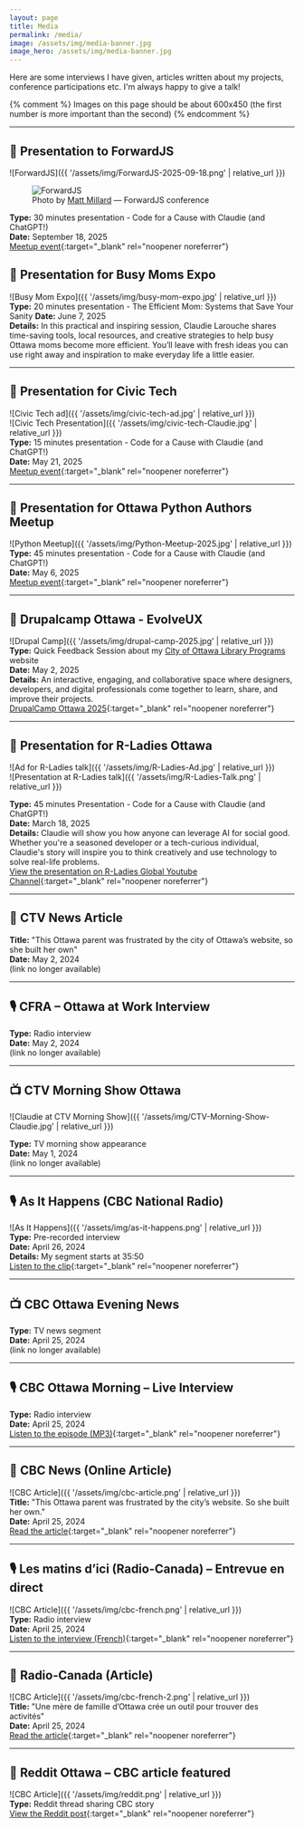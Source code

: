 ```yaml
---
layout: page
title: Media
permalink: /media/
image: /assets/img/media-banner.jpg
image_hero: /assets/img/media-banner.jpg
---
```


Here are some interviews I have given, articles written about my projects, conference participations etc. I'm always happy to give a talk!

{% comment %}
  Images on this page should be about 600x450 (the first number is more important than the second)
{% endcomment %}

---

## 📣 Presentation to ForwardJS
![ForwardJS]({{ '/assets/img/ForwardJS-2025-09-18.png' | relative_url }})  
<figure>
  <img src="{{ '/assets/img/forward-js-by-Matt.jpg' | relative_url }}" alt="ForwardJS">
  <figcaption>
    Photo by <a href="https://mattmillard.photography/" target="_blank" rel="noopener noreferrer">Matt Millard</a> — ForwardJS conference
  </figcaption>
</figure>

**Type:** 30 minutes presentation - Code for a Cause with Claudie (and ChatGPT!)  
**Date:** September 18, 2025  
[Meetup event](https://www.meetup.com/ottawa-forwardjs-meetup/events/310700820/){:target="_blank" rel="noopener noreferrer"}  

## 📣 Presentation for Busy Moms Expo
![Busy Mom Expo]({{ '/assets/img/busy-mom-expo.jpg' | relative_url }})  
**Type:** 20 minutes presentation  - The Efficient Mom: Systems that Save Your Sanity
**Date:** June 7, 2025  
**Details:** In this practical and inspiring session, Claudie Larouche shares time-saving tools, local resources, and creative strategies to help busy Ottawa moms become more efficient. You’ll leave with fresh ideas you can use right away and inspiration to make everyday life a little easier.

---

## 📣 Presentation for Civic Tech
![Civic Tech ad]({{ '/assets/img/civic-tech-ad.jpg' | relative_url }})  
![Civic Tech Presentation]({{ '/assets/img/civic-tech-Claudie.jpg' | relative_url }})  
**Type:** 15 minutes presentation - Code for a Cause with Claudie (and ChatGPT!)    
**Date:** May 21, 2025  
[Meetup event](https://www.meetup.com/yow_ct/events/307537719){:target="_blank" rel="noopener noreferrer"}    

---

## 📣 Presentation for Ottawa Python Authors Meetup
![Python Meetup]({{ '/assets/img/Python-Meetup-2025.jpg' | relative_url }})  
**Type:** 45 minutes presentation - Code for a Cause with Claudie (and ChatGPT!)    
**Date:** May 6, 2025  
[Meetup event](https://www.meetup.com/ottawapython/events/307545401/){:target="_blank" rel="noopener noreferrer"}  

---

## 📣 Drupalcamp Ottawa - EvolveUX 
![Drupal Camp]({{ '/assets/img/drupal-camp-2025.jpg' | relative_url }})  
**Type:** Quick Feedback Session about my [City of Ottawa Library Programs](/projects/library) website  
**Date:** May 2, 2025  
**Details:** An interactive, engaging, and collaborative space where designers, developers, and digital professionals come together to learn, share, and improve their projects.  
[DrupalCamp Ottawa 2025](https://www.drupal.org/community/events/drupalcamp-ottawa-2025-2025-05-02){:target="_blank" rel="noopener noreferrer"}

---

## 📣 Presentation for R-Ladies Ottawa  

![Ad for R-Ladies talk]({{ '/assets/img/R-Ladies-Ad.jpg' | relative_url }})  
![Presentation at R-Ladies talk]({{ '/assets/img/R-Ladies-Talk.png' | relative_url }})

**Type:** 45 minutes Presentation - Code for a Cause with Claudie (and ChatGPT!)    
**Date:** March 18, 2025  
**Details:** Claudie will show you how anyone can leverage AI for social good. Whether you're a seasoned developer or a tech-curious individual, Claudie's story will inspire you to think creatively and use technology to solve real-life problems.  
[View the presentation on R-Ladies Global Youtube Channel](https://www.youtube.com/watch?v=p78AW7ZdNGI){:target="_blank" rel="noopener noreferrer"}

---

## 📰 CTV News Article  
**Title:** "This Ottawa parent was frustrated by the city of Ottawa’s website, so she built her own"  
**Date:** May 2, 2024  
(link no longer available)

---

## 🎙️ CFRA – Ottawa at Work Interview  
**Type:** Radio interview  
**Date:** May 2, 2024  
(link no longer available)

---

## 📺 CTV Morning Show Ottawa  

![Claudie at CTV Morning Show]({{ '/assets/img/CTV-Morning-Show-Claudie.jpg' | relative_url }})  

**Type:** TV morning show appearance  
**Date:** May 1, 2024  
(link no longer available)

---

## 🎙️ As It Happens (CBC National Radio)  
![As It Happens]({{ '/assets/img/as-it-happens.png' | relative_url }})  
**Type:** Pre-recorded interview  
**Date:** April 26, 2024  
**Details:** My segment starts at 35:50  
[Listen to the clip](https://www.cbc.ca/listen/live-radio/1-2-as-it-happens/clip/16058997-a-thousand-steps-forward-one-step-back){:target="_blank" rel="noopener noreferrer"}

---

## 📺 CBC Ottawa Evening News  
**Type:** TV news segment  
**Date:** April 25, 2024  
(link no longer available)

---

## 🎙️ CBC Ottawa Morning – Live Interview  
**Type:** Radio interview  
**Date:** April 25, 2024  
[Listen to the episode (MP3)](https://mp3.cbc.ca/radio/CBC_Radio_VMS/659/278/dave-lPnVVWZO-20240425_1714053249695.mp3){:target="_blank" rel="noopener noreferrer"}

---

## 📰 CBC News (Online Article)  
![CBC Article]({{ '/assets/img/cbc-article.png' | relative_url }})  
**Title:** "This Ottawa parent was frustrated by the city’s website. So she built her own."  
**Date:** April 25, 2024  
[Read the article](https://www.cbc.ca/news/canada/ottawa/ottawa-recreation-schedule-booking-app-website-1.7183398){:target="_blank" rel="noopener noreferrer"}

---

## 🎙️ Les matins d’ici (Radio-Canada) – Entrevue en direct  
![CBC Article]({{ '/assets/img/cbc-french.png' | relative_url }})  
**Type:** Radio interview  
**Date:** April 25, 2024  
[Listen to the interview (French)](https://ici.radio-canada.ca/ohdio/premiere/emissions/Les-matins-d-ici/segments/entrevue/495095/intelligence-artificielle-inscription-loisirs-activites-ottawa){:target="_blank" rel="noopener noreferrer"}

---

## 📰 Radio-Canada (Article)  
![CBC Article]({{ '/assets/img/cbc-french-2.png' | relative_url }})  
**Title:** "Une mère de famille d’Ottawa crée un outil pour trouver des activités"  
**Date:** April 25, 2024  
[Read the article](https://ici.radio-canada.ca/nouvelle/2067653/trouver-activite-ottawa-programme){:target="_blank" rel="noopener noreferrer"}

---

## 📰 Reddit Ottawa – CBC article featured  
![CBC Article]({{ '/assets/img/reddit.png' | relative_url }})  
**Type:** Reddit thread sharing CBC story  
[View the Reddit post](https://www.reddit.com/r/ottawa/s/4gQiJiqtYm){:target="_blank" rel="noopener noreferrer"}

